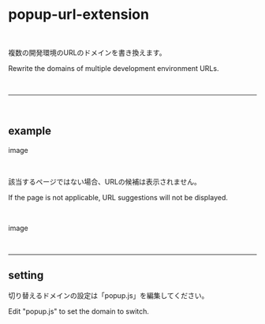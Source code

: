 # popup-url-extension

<br>

複数の開発環境のURLのドメインを書き換えます。

Rewrite the domains of multiple development environment URLs.

<br>

---

<br>

## example

image

<br>

該当するページではない場合、URLの候補は表示されません。

If the page is not applicable, URL suggestions will not be displayed.

<br>

image

<br>

---

## setting
切り替えるドメインの設定は「popup.js」を編集してください。

Edit "popup.js" to set the domain to switch.